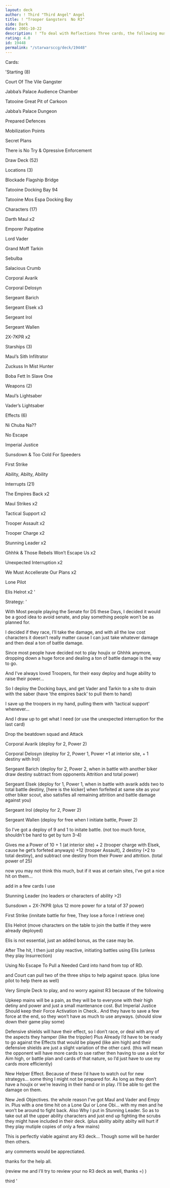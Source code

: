 ```yaml
---
layout: deck
author: ! Third "Third Angel" Angel
title: ! "Trooper Gangsters  No R3"
side: Dark
date: 2001-10-22
description: ! "To deal with Reflections Three cards, the following must be dealt with.New powerful Mains (upkeep)Defensive Shields (most normal effects, in defensive shield format)New helper Effects (bringing some older decktypes back, Like endor)New Jedi Object"
rating: 4.0
id: 19448
permalink: "/starwarsccg/deck/19448"
---
```

Cards: 

'Starting (8)

Court Of The Vile Gangster

Jabba’s Palace Audience Chamber

Tatooine Great Pit of  Carkoon

Jabba’s Palace Dungeon

Prepared Defences

Mobilization Points

Secret Plans

There is No Try & Opressive Enforcement


Draw Deck (52)


Locations (3)

Blockade Flagship Bridge

Tatooine Docking Bay 94

Tatooine Mos Espa Docking Bay


Characters (17)

Darth Maul x2

Emporer Palpatine

Lord Vader

Grand Moff Tarkin

Sebulba

Salacious Crumb

Corporal Avarik

Corporal Delosyn

Sergeant Barich

Sergeant Elsek x3

Sergeant Irol

Sergeant Wallen

2X-7KPR x2


Starships (3)

Maul’s Sith Infiltrator

Zuckuss In Mist Hunter

Boba Fett In Slave One


Weapons (2)

Maul’s Lightsaber

Vader’s Lightsaber


Effects (6)

Ni Chuba Na??

No Escape

Imperial Justice

Sunsdown & Too Cold For Speeders

First Strike

Ability, Abilty, Ability


Interrupts (21)

The Empires Back x2

Maul Strikes x2

Tactical Support x2

Trooper Assault x2

Trooper Charge x2

Stunning Leader x2

Ghhhk & Those Rebels Won’t Escape Us x2

Unexpected Interruption x2

We Must Accellerate Our Plans x2

Lone Pilot

Elis Helrot x2 '

Strategy: '

With Most people playing the Senate for DS these Days, I decided it would be a good idea to avoid senate, and play something people won’t be as planned for.


I decided if they race, I’ll take the damage, and with all the low cost characters it doesn’t really matter cause I can just take whatever damage and then deal a ton of battle damage.


Since most people have decided not to play houjix or Ghhhk anymore, dropping down a huge force and dealing a ton of battle damage is the way to go.


And I’ve always loved Troopers, for their easy deploy and huge ability to raise their power...


So I deploy the Docking bays, and get Vader and Tarkin to a site to drain with the saber (have ’the empires back’ to pull them to hand)


I save up the troopers in my hand, pulling them with ’tactical support’ whenever... 

And I draw up to get what I need (or use the unexpected interruption for the last card)


Drop the beatdown squad and Attack

Corporal Avarik (deploy for 2, Power 2)

Corporal Delosyn (deploy for 2, Power 1, Power +1 at interior site, + 1 destiny with Irol)

Sergeant Barich (deploy for 2, Power 2, when in battle with another biker draw destiny subtract from opponents Attrition and total power)

Sergeant Elsek (deploy for 1, Power 1, when in battle with avarik adds two to total battle destiny, [here is the kicker] when forfeited at same site as your other biker scout, also satisfies all remaining attrition and battle damage against you)

Sergeant Irol (deploy for 2, Power 2)

Sergeant Wallen (deploy for free when I initiate battle, Power 2)


So I’ve got a deploy of 9 and 1 to initate battle. (not too much force, shouldn’t be hard to get by turn 3-4)

Gives me a Power of 10 + 1 (at interior site) + 2 (trooper charge with Elsek, cause he get’s forfeted anyways) +12 (trooper Assault), 2 destiny (+2 to total destiny), and subtract one destiny from their Power and attrition. (total power of 25)


now you may not think this much, but if it was at certain sites, I’ve got a nice hit on them...

add in a few cards I use

Stunning Leader (no leaders or characters of ability >2)

Sunsdown + 2X-7KPR (plus 12 more power for a total of 37 power)

First Strike (innitate battle for free, They lose a force I retrieve one)


Elis Helrot (move characters on the table to join the battle if they were already deployed)

Elis is not essential, just an added bonus, as the case may be.


After The hit, I then just play reactive, initiating battles using Elis (unless they play Insurrection)


Using No Escape To Pull a Needed Card into hand from top of RD.

and Court can pull two of the three ships to help against space. (plus lone pilot to help there as well)


Very Simple Deck to play, and no worry against R3 because of the following


Upkeep mains will be a pain, as they will be to everyone with their high detiny and power and just a small mantenance cost. But Imperial  Justice Should keep their Force Activation in Check.. And they have to save a few force at the end, so they won’t have as much to use anyways. (should slow down their game play some)


Defensive shields will have their effect, so I don’t race, or deal with any of the aspects they hamper (like the trippler) Plus Already I’d have to be ready to go against the Effects that would be played (like aim high) and their defensive shields are just a slight variation of the other card. (this will mean the opponent will have more cards to use rather then having to use a slot for Aim high, or battle plan and cards of that nature, so I’d just have to use my cards more efficiently)


New Helper Effect. Because of these I’d have to watch out for new strategys... some thing I might not be prepared for. As long as they don’t have a houjix or  we’re leaving in their hand or in play. I’ll be able to get the damage on them.


New Jedi Objectives. the whole reason I’ve got Maul and Vader and Empy in. Plus with a one time hit on a Lone Qui or Lone Obi... with my men and he won’t be around to fight back. Also Why I put in Stunning Leader. So as to take out all the upper ability characters and just end up fighting the scrubs they might have included in their deck. (plus ability abilty abilty will hurt if they play mutiple copies of only a few mains)



This is perfectly viable against any R3 deck... Though some will be harder then others.


any comments would be apprectiated.


thanks for the help all.


(review me and I’ll try to review your no R3 deck as well, thanks =) )


third '
